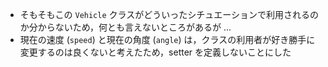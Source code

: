 - そもそもこの `Vehicle` クラスがどういったシチュエーションで利用されるのか分からないため，何とも言えないところがあるが ...
- 現在の速度 (`speed`) と現在の角度 (`angle`) は，クラスの利用者が好き勝手に変更するのは良くないと考えたため，setter を定義しないことにした
